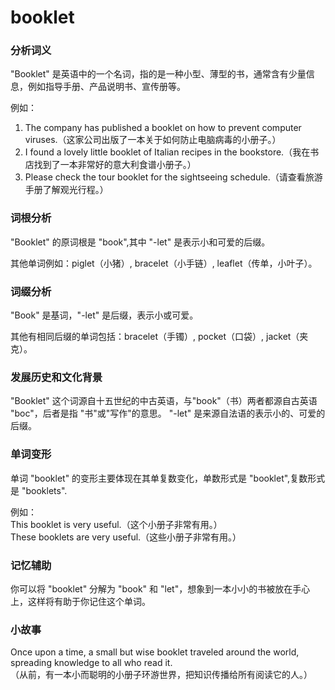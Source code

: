 # booklet

### 分析词义

  

"Booklet" 是英语中的一个名词，指的是一种小型、薄型的书，通常含有少量信息，例如指导手册、产品说明书、宣传册等。

  

例如：

  

1.  The company has published a booklet on how to prevent computer viruses.（这家公司出版了一本关于如何防止电脑病毒的小册子。）
2.  I found a lovely little booklet of Italian recipes in the bookstore.（我在书店找到了一本非常好的意大利食谱小册子。）
3.  Please check the tour booklet for the sightseeing schedule.（请查看旅游手册了解观光行程。）

  

### 词根分析

  

"Booklet" 的原词根是 "book",其中 "-let" 是表示小和可爱的后缀。

  

其他单词例如：piglet（小猪）, bracelet（小手链）, leaflet（传单，小叶子）。

  

### 词缀分析

  

"Book" 是基词，"-let" 是后缀，表示小或可爱。

  

其他有相同后缀的单词包括：bracelet（手镯）, pocket（口袋）, jacket（夹克）。

  

### 发展历史和文化背景

  

"Booklet" 这个词源自十五世纪的中古英语，与"book"（书）两者都源自古英语 "boc"，后者是指 "书"或"写作"的意思。 "-let" 是来源自法语的表示小的、可爱的后缀。

  

### 单词变形

  

单词 "booklet" 的变形主要体现在其单复数变化，单数形式是 "booklet",复数形式是 "booklets".

  

例如：  
This booklet is very useful.（这个小册子非常有用。）  
These booklets are very useful.（这些小册子非常有用。）

  

### 记忆辅助

  

你可以将 "booklet" 分解为 "book" 和 "let"，想象到一本小小的书被放在手心上，这样将有助于你记住这个单词。

  

### 小故事

  

Once upon a time, a small but wise booklet traveled around the world, spreading knowledge to all who read it.  
（从前，有一本小而聪明的小册子环游世界，把知识传播给所有阅读它的人。）
